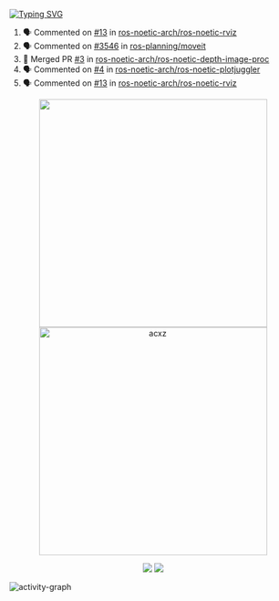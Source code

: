 [![Typing SVG](https://readme-typing-svg.herokuapp.com?size=16&color=AFFFA3&multiline=true&height=75&lines=contributing+to+robotics%2Fae%2Fml%2Fgpu;packaging+it+for+archlinux;ricer)](https://git.io/typing-svg)

<!--START_SECTION:activity-->
1. 🗣 Commented on [#13](https://github.com/ros-noetic-arch/ros-noetic-rviz/issues/13#issuecomment-1861009036) in [ros-noetic-arch/ros-noetic-rviz](https://github.com/ros-noetic-arch/ros-noetic-rviz)
2. 🗣 Commented on [#3546](https://github.com/ros-planning/moveit/pull/3546#issuecomment-1860642618) in [ros-planning/moveit](https://github.com/ros-planning/moveit)
3. 🎉 Merged PR [#3](https://github.com/ros-noetic-arch/ros-noetic-depth-image-proc/pull/3) in [ros-noetic-arch/ros-noetic-depth-image-proc](https://github.com/ros-noetic-arch/ros-noetic-depth-image-proc)
4. 🗣 Commented on [#4](https://github.com/ros-noetic-arch/ros-noetic-plotjuggler/issues/4#issuecomment-1859248639) in [ros-noetic-arch/ros-noetic-plotjuggler](https://github.com/ros-noetic-arch/ros-noetic-plotjuggler)
5. 🗣 Commented on [#13](https://github.com/ros-noetic-arch/ros-noetic-rviz/issues/13#issuecomment-1859248242) in [ros-noetic-arch/ros-noetic-rviz](https://github.com/ros-noetic-arch/ros-noetic-rviz)
<!--END_SECTION:activity-->

<p align="center">
  <img width="400em" src=https://github-readme-stats.vercel.app/api?username=acxz&include_all_commits=true&show_icons=true />
  <img width="400em" src="https://github-readme-streak-stats.herokuapp.com/?user=acxz&" alt="acxz" />
</p>

<p align="center">
  <img src=https://github-readme-stats.vercel.app/api/top-langs/?username=acxz&layout=compact />
  <img src=https://github-profile-trophy.vercel.app/?username=acxz&row=2&column=4 />
</p>

![activity-graph](https://github-readme-activity-graph.vercel.app/graph?username=acxz&bg_color=053c4a&color=ffffff&line=76c533&point=8f2fe1&area=true&hide_border=true&hide_title=true)
